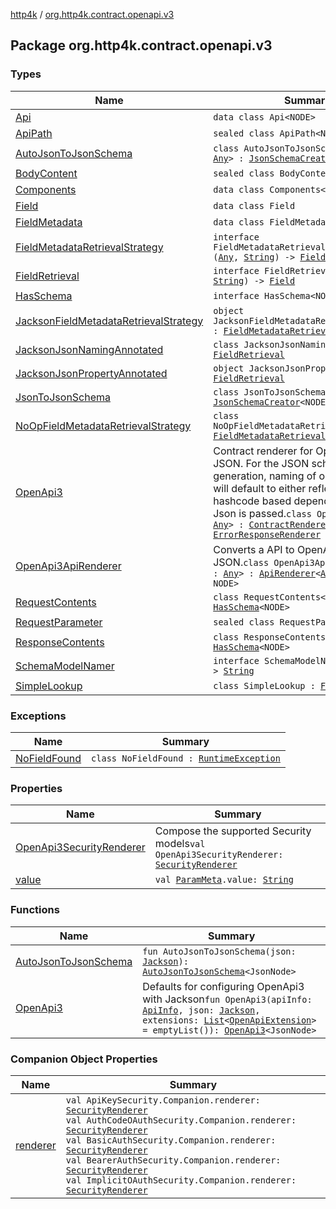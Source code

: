 [http4k](../index.md) / [org.http4k.contract.openapi.v3](./index.md)

## Package org.http4k.contract.openapi.v3

### Types

| Name | Summary |
|---|---|
| [Api](-api/index.md) | `data class Api<NODE>` |
| [ApiPath](-api-path/index.md) | `sealed class ApiPath<NODE>` |
| [AutoJsonToJsonSchema](-auto-json-to-json-schema/index.md) | `class AutoJsonToJsonSchema<NODE : `[`Any`](https://kotlinlang.org/api/latest/jvm/stdlib/kotlin/-any/index.html)`> : `[`JsonSchemaCreator`](../org.http4k.util/-json-schema-creator/index.md)`<`[`Any`](https://kotlinlang.org/api/latest/jvm/stdlib/kotlin/-any/index.html)`, NODE>` |
| [BodyContent](-body-content/index.md) | `sealed class BodyContent` |
| [Components](-components/index.md) | `data class Components<NODE>` |
| [Field](-field/index.md) | `data class Field` |
| [FieldMetadata](-field-metadata/index.md) | `data class FieldMetadata` |
| [FieldMetadataRetrievalStrategy](-field-metadata-retrieval-strategy.md) | `interface FieldMetadataRetrievalStrategy : (`[`Any`](https://kotlinlang.org/api/latest/jvm/stdlib/kotlin/-any/index.html)`, `[`String`](https://kotlinlang.org/api/latest/jvm/stdlib/kotlin/-string/index.html)`) -> `[`FieldMetadata`](-field-metadata/index.md) |
| [FieldRetrieval](-field-retrieval/index.md) | `interface FieldRetrieval : (`[`Any`](https://kotlinlang.org/api/latest/jvm/stdlib/kotlin/-any/index.html)`, `[`String`](https://kotlinlang.org/api/latest/jvm/stdlib/kotlin/-string/index.html)`) -> `[`Field`](-field/index.md) |
| [HasSchema](-has-schema/index.md) | `interface HasSchema<NODE>` |
| [JacksonFieldMetadataRetrievalStrategy](-jackson-field-metadata-retrieval-strategy/index.md) | `object JacksonFieldMetadataRetrievalStrategy : `[`FieldMetadataRetrievalStrategy`](-field-metadata-retrieval-strategy.md) |
| [JacksonJsonNamingAnnotated](-jackson-json-naming-annotated/index.md) | `class JacksonJsonNamingAnnotated : `[`FieldRetrieval`](-field-retrieval/index.md) |
| [JacksonJsonPropertyAnnotated](-jackson-json-property-annotated/index.md) | `object JacksonJsonPropertyAnnotated : `[`FieldRetrieval`](-field-retrieval/index.md) |
| [JsonToJsonSchema](-json-to-json-schema/index.md) | `class JsonToJsonSchema<NODE> : `[`JsonSchemaCreator`](../org.http4k.util/-json-schema-creator/index.md)`<NODE, NODE>` |
| [NoOpFieldMetadataRetrievalStrategy](-no-op-field-metadata-retrieval-strategy/index.md) | `class NoOpFieldMetadataRetrievalStrategy : `[`FieldMetadataRetrievalStrategy`](-field-metadata-retrieval-strategy.md) |
| [OpenApi3](-open-api3/index.md) | Contract renderer for OpenApi3 format JSON. For the JSON schema generation, naming of object models will default to either reflective or hashcode based depending on if a Auto Json is passed.`class OpenApi3<NODE : `[`Any`](https://kotlinlang.org/api/latest/jvm/stdlib/kotlin/-any/index.html)`> : `[`ContractRenderer`](../org.http4k.contract/-contract-renderer/index.md)`, `[`ErrorResponseRenderer`](../org.http4k.contract/-error-response-renderer/index.md) |
| [OpenApi3ApiRenderer](-open-api3-api-renderer/index.md) | Converts a API to OpenApi3 format JSON.`class OpenApi3ApiRenderer<NODE : `[`Any`](https://kotlinlang.org/api/latest/jvm/stdlib/kotlin/-any/index.html)`> : `[`ApiRenderer`](../org.http4k.contract.openapi/-api-renderer/index.md)`<`[`Api`](-api/index.md)`<NODE>, NODE>` |
| [RequestContents](-request-contents/index.md) | `class RequestContents<NODE> : `[`HasSchema`](-has-schema/index.md)`<NODE>` |
| [RequestParameter](-request-parameter/index.md) | `sealed class RequestParameter<NODE>` |
| [ResponseContents](-response-contents/index.md) | `class ResponseContents<NODE> : `[`HasSchema`](-has-schema/index.md)`<NODE>` |
| [SchemaModelNamer](-schema-model-namer/index.md) | `interface SchemaModelNamer : (`[`Any`](https://kotlinlang.org/api/latest/jvm/stdlib/kotlin/-any/index.html)`) -> `[`String`](https://kotlinlang.org/api/latest/jvm/stdlib/kotlin/-string/index.html) |
| [SimpleLookup](-simple-lookup/index.md) | `class SimpleLookup : `[`FieldRetrieval`](-field-retrieval/index.md) |

### Exceptions

| Name | Summary |
|---|---|
| [NoFieldFound](-no-field-found/index.md) | `class NoFieldFound : `[`RuntimeException`](https://kotlinlang.org/api/latest/jvm/stdlib/kotlin/-runtime-exception/index.html) |

### Properties

| Name | Summary |
|---|---|
| [OpenApi3SecurityRenderer](-open-api3-security-renderer.md) | Compose the supported Security models`val OpenApi3SecurityRenderer: `[`SecurityRenderer`](../org.http4k.contract.openapi/-security-renderer/index.md) |
| [value](value.md) | `val `[`ParamMeta`](../org.http4k.lens/-param-meta/index.md)`.value: `[`String`](https://kotlinlang.org/api/latest/jvm/stdlib/kotlin/-string/index.html) |

### Functions

| Name | Summary |
|---|---|
| [AutoJsonToJsonSchema](-auto-json-to-json-schema.md) | `fun AutoJsonToJsonSchema(json: `[`Jackson`](../org.http4k.format/-jackson.md)`): `[`AutoJsonToJsonSchema`](-auto-json-to-json-schema/index.md)`<JsonNode>` |
| [OpenApi3](-open-api3.md) | Defaults for configuring OpenApi3 with Jackson`fun OpenApi3(apiInfo: `[`ApiInfo`](../org.http4k.contract.openapi/-api-info/index.md)`, json: `[`Jackson`](../org.http4k.format/-jackson.md)`, extensions: `[`List`](https://kotlinlang.org/api/latest/jvm/stdlib/kotlin.collections/-list/index.html)`<`[`OpenApiExtension`](../org.http4k.contract.openapi/-open-api-extension/index.md)`> = emptyList()): `[`OpenApi3`](-open-api3/index.md)`<JsonNode>` |

### Companion Object Properties

| Name | Summary |
|---|---|
| [renderer](renderer.md) | `val ApiKeySecurity.Companion.renderer: `[`SecurityRenderer`](../org.http4k.contract.openapi/-security-renderer/index.md)<br>`val AuthCodeOAuthSecurity.Companion.renderer: `[`SecurityRenderer`](../org.http4k.contract.openapi/-security-renderer/index.md)<br>`val BasicAuthSecurity.Companion.renderer: `[`SecurityRenderer`](../org.http4k.contract.openapi/-security-renderer/index.md)<br>`val BearerAuthSecurity.Companion.renderer: `[`SecurityRenderer`](../org.http4k.contract.openapi/-security-renderer/index.md)<br>`val ImplicitOAuthSecurity.Companion.renderer: `[`SecurityRenderer`](../org.http4k.contract.openapi/-security-renderer/index.md) |
